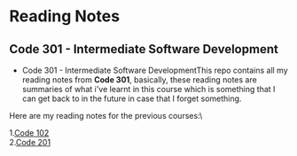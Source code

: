 # Reading Notes

## Code 301 - Intermediate Software Development

* Code 301 - Intermediate Software DevelopmentThis repo contains all my reading notes from **Code 301**, basically, these reading notes are summaries of what i've learnt in this course which is something that I can get back to in the future in case that I forget something.

Here are my reading notes for the previous courses:\

1.[Code 102](https://github.com/BasharNofal/reading-notes)\
2.[Code 201](https://github.com/BasharNofal/reading-notes-201)
